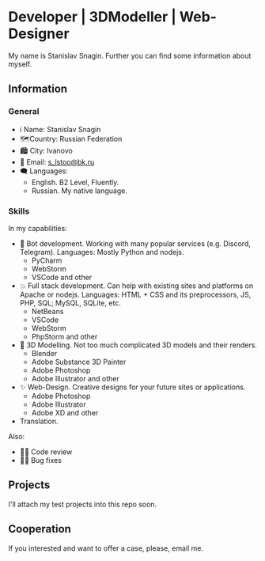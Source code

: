 # Developer | 3DModeller | Web-Designer

My name is Stanislav Snagin. Further you can find some information about myself.

## Information

### General
- ℹ Name: Stanislav Snagin
- 🗺Country: Russian Federation
- 🏙 City: Ivanovo
- 📧 Email: s_lstoo@bk.ru
- 🗨 Languages:
    - English. B2 Level, Fluently.
    - Russian. My native language.

### Skills
In my capabilities:
- 🤖 Bot development. Working with many popular services (e.g. Discord, Telegram). Languages: Mostly Python and nodejs.
    - PyCharm
    - WebStorm
    - VSCode and other
- 💥 Full stack development. Can help with existing sites and platforms on Apache or nodejs. Languages: HTML + CSS and its preprocessors, JS, PHP, SQL; MySQL, SQLite, etc.
    - NetBeans
    - VSCode
    - WebStorm
    - PhpStorm and other
- 💎 3D Modelling. Not too much complicated 3D models and their renders.
    - Blender
    - Adobe Substance 3D Painter
    - Adobe Photoshop
    - Adobe Illustrator and other
- ✨ Web-Design. Creative designs for your future sites or applications.
    - Adobe Photoshop
    - Adobe Illustrator
    - Adobe XD and other
- Translation.

Also:
- 👩‍💻 Code review
- 👨‍🔧 Bug fixes

## Projects
I'll attach my test projects into this repo soon.

## Cooperation
If you interested and want to offer a case, please, email me.